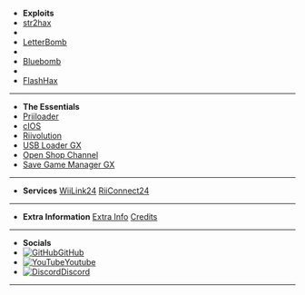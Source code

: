 - **Exploits**
- [str2hax](/str2hax)
-
- [LetterBomb](/letterbomb)
-
- [Bluebomb](/bluebomb)
-
- [FlashHax](/flashhax)
---
- **The Essentials**
- [Priiloader](/priiloader)
- [cIOS](/cIOS)
- [Riivolution](/riivolution)
- [USB Loader GX](/ULGX)
- [Open Shop Channel](/osc)
- [Save Game Manager GX](/sgmgx)
---
- **Services**
[WiiLink24](/WiiLink)
[RiiConnect24](/rc24)
---
- **Extra Information**
[Extra Info](/FAQ)
[Credits](/credits)
---
- **Socials**
- [![GitHub](https://icongr.am/simple/github.svg?color=808080&size=16)GitHub](https://github.com/zuper64/wii-homebrew)
- [![YouTube](https://icongr.am/simple/youtube.svg?color=808080&size=16)Youtube](https://www.youtube.com/@Zuper64)
- [![Discord](https://icongr.am/simple/discord.svg?color=808080&size=16)Discord](https://discord.gg/dK5rNaMhMt)
---
